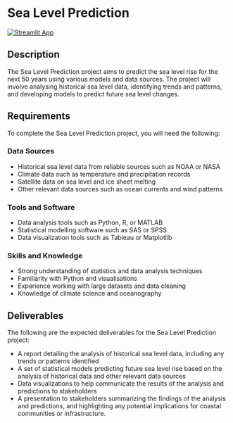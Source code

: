 
# Sea Level Prediction

[![Streamlit App](https://static.streamlit.io/badges/streamlit_badge_black_white.svg)](https://elliottfairhall-sea-level-prediction-main-f0riix.streamlit.app/)

## Description

The Sea Level Prediction project aims to predict the sea level rise for the next 50 years using various models and data sources. The project will involve analysing historical sea level data, identifying trends and patterns, and developing models to predict future sea level changes.

## Requirements

To complete the Sea Level Prediction project, you will need the following:

### Data Sources

-   Historical sea level data from reliable sources such as NOAA or NASA
-   Climate data such as temperature and precipitation records
-   Satellite data on sea level and ice sheet melting
-   Other relevant data sources such as ocean currents and wind patterns

### Tools and Software

-   Data analysis tools such as Python, R, or MATLAB
-   Statistical modelling software such as SAS or SPSS
-   Data visualization tools such as Tableau or Matplotlib

### Skills and Knowledge

-   Strong understanding of statistics and data analysis techniques
-   Familiarity with  Python and visualisations
-   Experience working with large datasets and data cleaning
-   Knowledge of climate science and oceanography

## Deliverables

The following are the expected deliverables for the Sea Level Prediction project:

-   A report detailing the analysis of historical sea level data, including any trends or patterns identified
-   A set of statistical models predicting future sea level rise based on the analysis of historical data and other relevant data sources
-   Data visualizations to help communicate the results of the analysis and predictions to stakeholders
-   A presentation to stakeholders summarizing the findings of the analysis and predictions, and highlighting any potential implications for coastal communities or infrastructure.
